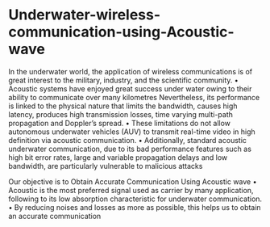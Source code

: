 # Underwater-wireless-communication-using-Acoustic-wave
In the underwater world, the application of wireless 
communications is of great interest to the military, industry, 
and the scientific community. 
• Acoustic systems have enjoyed great success under water 
owing to their ability to communicate over many kilometres
Nevertheless, its performance is linked to the physical nature 
that limits the bandwidth, causes high latency, produces high 
transmission losses, time varying multi-path propagation and 
Doppler’s spread. 
• These limitations do not allow autonomous underwater 
vehicles (AUV) to transmit real-time video in high definition via 
acoustic communication. 
• Additionally, standard acoustic underwater communication, 
due to its bad performance features such as high bit error 
rates, large and variable propagation delays and low 
bandwidth, are particularly vulnerable to malicious attacks 

Our objective is to Obtain Accurate Communication Using Acoustic wave
• Acoustic is the most preferred signal used as carrier by many
application, following to its low absorption characteristic for 
underwater communication.
• By reducing noises and losses as more as possible, this helps us 
to obtain an accurate communication
